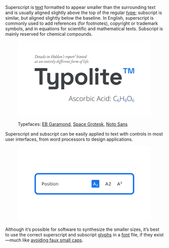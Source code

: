 
Superscript is [text](/glossary/text_copy) formatted to appear smaller than the surrounding text and is usually aligned slightly above the top of the regular [type](/glossary/type); subscript is similar, but aligned slightly below the baseline. In English, superscript is commonly used to add references (for footnotes), copyright or trademark symbols, and in equations for scientific and mathematical texts. Subscript is mainly reserved for chemical compounds.

<figure>

![Montage: A paragraph with a superscript reference to a footnote, a heading with a superscript trademark, and a chemical formula with subscript atomic numbers.](images/thumbnail.svg)

<figcaption>Typefaces: <a href="https://fonts.google.com/specimen/EB+Garamond">EB Garamond</a>, <a href="https://fonts.google.com/specimen/Space+Grotesk">Space Grotesk</a>, <a href="https://fonts.google.com/noto/fonts">Noto Sans</a></figcaption>

</figure>

Superscript and subscript can be easily applied to text with controls in most user interfaces, from word processors to design applications.

<figure>

![An approximation of the superscript/subscript options often found in applications’ user interfaces.](images/superscript_subscript_2.svg)

</figure>

Although it’s possible for software to synthesize the smaller sizes, it’s best to use the correct superscript and subscript [glyphs](/glossary/glyph) in a [font](/glossary/font) file, if they exist—much like [avoiding faux small caps](/lesson/choosing_reliable_typefaces).
